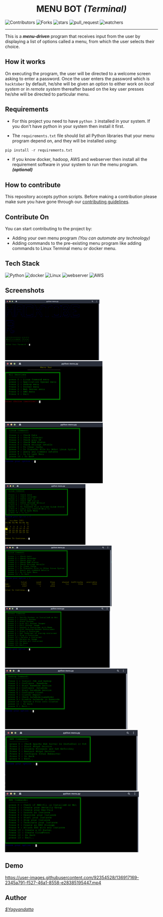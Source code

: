 <div align='center'>
    <h1> MENU BOT <i> (Terminal)</i></h1>
</div>

![Contributors](https://img.shields.io/github/contributors/DSC-CETB/Python_Menu_Bot?color=darkgreen&style=plasitc)
![Forks](https://img.shields.io/github/forks/DSC-CETB/Python_Menu_Bot?color=blue&style=plasitc)
![stars](https://img.shields.io/github/stars/DSC-CETB/Python_Menu_Bot?style=plastic)
![pull_request](https://img.shields.io/github/issues-pr/DSC-CETB/Python_Menu_Bot?style=plastic)
![watchers](https://img.shields.io/github/watchers/DSC-CETB/Python_Menu_Bot?style=social)

***

This is a ***menu-driven*** program that receives input from the user by displaying a list of options called a menu, from which the user selects their choice.

## **How it works**

On executing the program, the user will be directed to a welcome screen asking to enter a password. Once the user enters the password which is `hacktober` by default, he/she will be given an option to either work on _local system_ or in _remote system_ thereafter based on the key user presses he/she will be directed to particular menu.

## **Requirements**

* For this project you need to have `python 3` installed in your system. If you don't have python in your system then install it first.

* The `requirements.txt` file should list all Python libraries that your menu program depend on, and they will be installed using:

``` python
pip install -r requirements.txt
```

* If you know docker, hadoop, AWS and webserver then install all the requirement software in your system to run the menu program. ***(optional)***

## **How to contribute**

This repository accepts python scripts. Before making a contribution please make sure you have gone through our [contributing guidelines](https://github.com/DSC-CETB/Python_Menu_Bot/blob/master/.github/CONTRIBUTING.md).

## **Contribute On**

You can start contributing to the project by:

* Adding your own menu program _(You can automate any technology)_
* Adding commands to the pre-existing menu program like  adding commands to Linux Terminal menu or docker menu.

## **Tech Stack**

![Python](https://img.shields.io/badge/Python-grey?&style=for-the-badge&logo=python&logoColor=green)
![docker](https://img.shields.io/badge/docker-black?&style=for-the-badge&logo=docker&logoColor=blue)
![Linux](https://img.shields.io/badge/Linux-white?&style=for-the-badge&logo=linux&logoColor=black)
![webserver](https://img.shields.io/badge/webservers-black?&style=for-the-badge&logo=apache&logoColor=red)
![AWS](https://img.shields.io/badge/aws-gray?&style=for-the-badge&logo=amazon&logoColor=orange)

## Screenshots

<p float="left">
    <img src=https://raw.githubusercontent.com/DSC-CETB/Python_Menu_Bot/master/.github/images/welcome_screen.png height="200" >
    <img src=https://github.com/DSC-CETB/Python_Menu_Bot/blob/main/.github/images/main_menu.png?raw=true  height="200">
    <img src=https://github.com/DSC-CETB/Python_Menu_Bot/blob/main/.github/images/linux_menu.png?raw=true  height="200">
    <img src=https://github.com/DSC-CETB/Python_Menu_Bot/blob/main/.github/images/calender_output.png?raw=true  height="200">
    <img src=https://github.com/DSC-CETB/Python_Menu_Bot/blob/main/.github/images/ram_output.png?raw=true  height="200">
    <img src=https://github.com/DSC-CETB/Python_Menu_Bot/blob/main/.github/images/docker_menu.png?raw=true  height="200">
    <img src=https://github.com/DSC-CETB/Python_Menu_Bot/blob/main/.github/images/hadoop_menu.png?raw=true  height="200">
    <img src=https://github.com/DSC-CETB/Python_Menu_Bot/blob/main/.github/images/webserver_menu.png?raw=true  height="200">
    <img src=https://github.com/DSC-CETB/Python_Menu_Bot/blob/main/.github/images/aws_menu.png?raw=true  height="200">
</p>

## **Demo**



https://user-images.githubusercontent.com/92354528/136917169-2345a791-f527-46a1-8558-e28385195447.mp4



## **Author**

_[$Yagyandatta](https://github.com/yagyandatta)_
